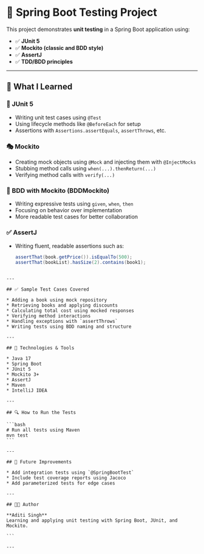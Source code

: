 
# 📘 Spring Boot Testing Project

This project demonstrates **unit testing** in a Spring Boot application using:

- ✅ **JUnit 5**
- ✅ **Mockito (classic and BDD style)**
- ✅ **AssertJ**
- ✅ **TDD/BDD principles**

---

## 🧪 What I Learned

### 🧷 JUnit 5
- Writing unit test cases using `@Test`
- Using lifecycle methods like `@BeforeEach` for setup
- Assertions with `Assertions.assertEquals`, `assertThrows`, etc.

### 🎭 Mockito
- Creating mock objects using `@Mock` and injecting them with `@InjectMocks`
- Stubbing method calls using `when(...).thenReturn(...)`
- Verifying method calls with `verify(...)`

### 🔄 BDD with Mockito (BDDMockito)
- Writing expressive tests using `given`, `when`, `then`
- Focusing on behavior over implementation
- More readable test cases for better collaboration

### ✅ AssertJ
- Writing fluent, readable assertions such as:
  ```java
  assertThat(book.getPrice()).isEqualTo(500);
  assertThat(bookList).hasSize(2).contains(book1);
````

---

## ✅ Sample Test Cases Covered

* Adding a book using mock repository
* Retrieving books and applying discounts
* Calculating total cost using mocked responses
* Verifying method interactions
* Handling exceptions with `assertThrows`
* Writing tests using BDD naming and structure

---

## 🧰 Technologies & Tools

* Java 17
* Spring Boot
* JUnit 5
* Mockito 3+
* AssertJ
* Maven
* IntelliJ IDEA

---

## 🔍 How to Run the Tests

```bash
# Run all tests using Maven
mvn test
```

---

## 🚀 Future Improvements

* Add integration tests using `@SpringBootTest`
* Include test coverage reports using Jacoco
* Add parameterized tests for edge cases

---

## 🧑‍💻 Author

**Aditi Singh**
Learning and applying unit testing with Spring Boot, JUnit, and Mockito.

```

---

